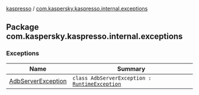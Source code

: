 [kaspresso](../index.md) / [com.kaspersky.kaspresso.internal.exceptions](./index.md)

## Package com.kaspersky.kaspresso.internal.exceptions

### Exceptions

| Name | Summary |
|---|---|
| [AdbServerException](-adb-server-exception/index.md) | `class AdbServerException : `[`RuntimeException`](https://kotlinlang.org/api/latest/jvm/stdlib/kotlin/-runtime-exception/index.html) |

